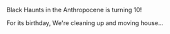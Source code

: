 Black Haunts in the Anthropocene is turning 10! 

For its birthday, We're cleaning up and moving house...
